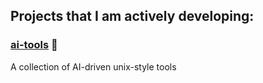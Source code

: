 ## Projects that I am actively developing:
### [ai-tools](https://github.com/ridulfo/ai-tools) 🤖
A collection of AI-driven unix-style tools
